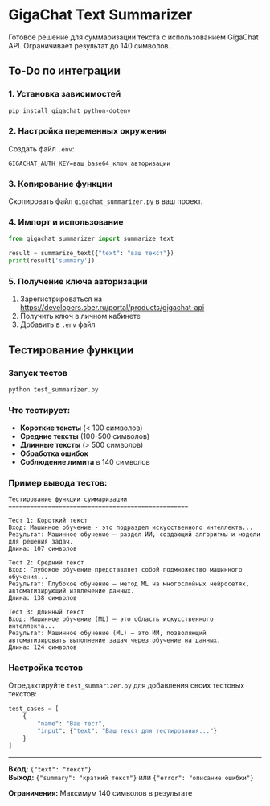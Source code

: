 # GigaChat Text Summarizer

Готовое решение для суммаризации текста с использованием GigaChat API. Ограничивает результат до 140 символов.

## To-Do по интеграции

### 1. Установка зависимостей

```bash
pip install gigachat python-dotenv
```

### 2. Настройка переменных окружения

Создать файл `.env`:

```env
GIGACHAT_AUTH_KEY=ваш_base64_ключ_авторизации
```

### 3. Копирование функции

Скопировать файл `gigachat_summarizer.py` в ваш проект.

### 4. Импорт и использование

```python
from gigachat_summarizer import summarize_text

result = summarize_text({"text": "ваш текст"})
print(result['summary'])
```

### 5. Получение ключа авторизации

1. Зарегистрироваться на https://developers.sber.ru/portal/products/gigachat-api
2. Получить ключ в личном кабинете
3. Добавить в `.env` файл

## Тестирование функции

### Запуск тестов

```bash
python test_summarizer.py
```

### Что тестирует:

- **Короткие тексты** (< 100 символов)
- **Средние тексты** (100-500 символов)
- **Длинные тексты** (> 500 символов)
- **Обработка ошибок**
- **Соблюдение лимита** в 140 символов

### Пример вывода тестов:

```
Тестирование функции суммаризации
==================================================

Тест 1: Короткий текст
Вход: Машинное обучение - это подраздел искусственного интеллекта...
Результат: Машинное обучение — раздел ИИ, создающий алгоритмы и модели для решения задач.
Длина: 107 символов

Тест 2: Средний текст
Вход: Глубокое обучение представляет собой подмножество машинного обучения...
Результат: Глубокое обучение — метод ML на многослойных нейросетях, автоматизирующий извлечение данных.
Длина: 138 символов

Тест 3: Длинный текст
Вход: Машинное обучение (ML) — это область искусственного интеллекта...
Результат: Машинное обучение (ML) — это ИИ, позволяющий автоматизировать выполнение задач через обучение на данных.
Длина: 124 символов
```

### Настройка тестов

Отредактируйте `test_summarizer.py` для добавления своих тестовых текстов:

```python
test_cases = [
    {
        "name": "Ваш тест",
        "input": {"text": "Ваш текст для тестирования..."}
    }
]
```

---

**Вход:** `{"text": "текст"}`  
**Выход:** `{"summary": "краткий текст"}` или `{"error": "описание ошибки"}`

**Ограничения:** Максимум 140 символов в результате
